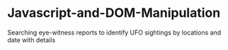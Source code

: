 # Javascript-and-DOM-Manipulation
Searching eye-witness reports to identify UFO sightings by locations and date with details
